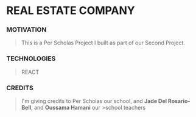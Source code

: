 #  REAL ESTATE COMPANY

### MOTIVATION

> This is a Per Scholas Project I built as part of our Second Project.

### TECHNOLOGIES
> REACT


### CREDITS

> I'm giving credits to Per Scholas our school, and **Jade Del Rosario-Bell**, and **Oussama Hamani** our >school teachers 